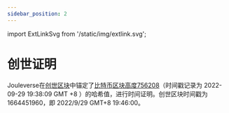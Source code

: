 ```yaml
---
sidebar_position: 2
---
```


import ExtLinkSvg from '/static/img/extlink.svg';

# 创世证明

Jouleverse在[创世区块<ExtLinkSvg />](https://jscan.jnsdao.com/#/block/0)中锚定了[比特币区块高度756208<ExtLinkSvg />](https://blockstream.info/block/0000000000000000000798c7481af9b174ef87d41c6e0fd0dc07d9971fb6513a)（时间戳记录为 2022-09-29 19:38:09 GMT +8 ）的哈希值，进行时间证明。创世区块时间戳为 1664451960，即 2022/9/29 GMT+8 19:46:00。

